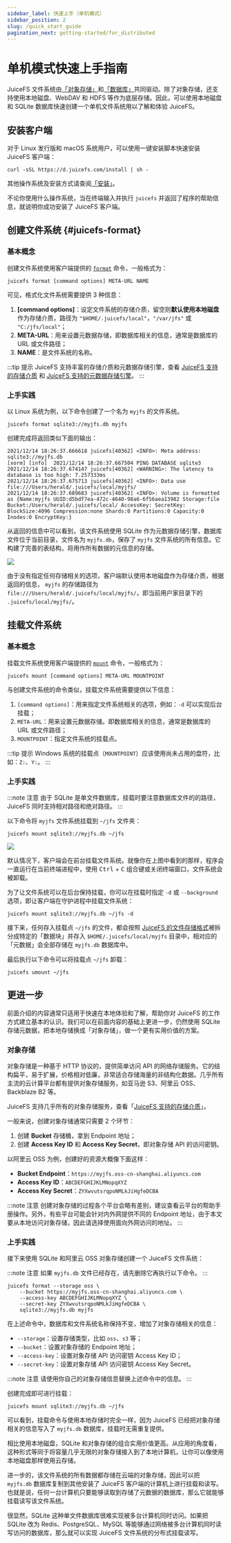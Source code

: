 ```yaml
---
sidebar_label: 快速上手（单机模式）
sidebar_position: 2
slug: /quick_start_guide
pagination_next: getting-started/for_distributed
---
```


# 单机模式快速上手指南

JuiceFS 文件系统由[「对象存储」](../guide/how_to_set_up_object_storage.md)和[「数据库」](../guide/how_to_set_up_metadata_engine.md)共同驱动。除了对象存储，还支持使用本地磁盘、WebDAV 和 HDFS 等作为底层存储。因此，可以使用本地磁盘和 SQLite 数据库快速创建一个单机文件系统用以了解和体验 JuiceFS。

## 安装客户端

对于 Linux 发行版和 macOS 系统用户，可以使用一键安装脚本快速安装 JuiceFS 客户端：

```shell
curl -sSL https://d.juicefs.com/install | sh -
```

其他操作系统及安装方式请查阅[「安装」](installation.md)。

不论你使用什么操作系统，当在终端输入并执行 `juicefs` 并返回了程序的帮助信息，就说明你成功安装了 JuiceFS 客户端。

## 创建文件系统 {#juicefs-format}

### 基本概念

创建文件系统使用客户端提供的 [`format`](../reference/command_reference.md#format) 命令，一般格式为：

```shell
juicefs format [command options] META-URL NAME
```

可见，格式化文件系统需要提供 3 种信息：

1. **[command options]**：设定文件系统的存储介质，留空则**默认使用本地磁盘**作为存储介质，路径为 `"$HOME/.juicefs/local"`，`"/var/jfs"` 或 `"C:/jfs/local"`；
2. **META-URL**：用来设置元数据存储，即数据库相关的信息，通常是数据库的 URL 或文件路径；
3. **NAME**：是文件系统的名称。

:::tip 提示
JuiceFS 支持丰富的存储介质和元数据存储引擎，查看 [JuiceFS 支持的存储介质](../guide/how_to_set_up_object_storage.md) 和 [JuiceFS 支持的元数据存储引擎](../guide/how_to_set_up_metadata_engine.md)。
:::

### 上手实践

以 Linux 系统为例，以下命令创建了一个名为 `myjfs` 的文件系统。

```shell
juicefs format sqlite3://myjfs.db myjfs
```

创建完成将返回类似下面的输出：

```shell {1,4}
2021/12/14 18:26:37.666618 juicefs[40362] <INFO>: Meta address: sqlite3://myjfs.db
[xorm] [info]  2021/12/14 18:26:37.667504 PING DATABASE sqlite3
2021/12/14 18:26:37.674147 juicefs[40362] <WARNING>: The latency to database is too high: 7.257333ms
2021/12/14 18:26:37.675713 juicefs[40362] <INFO>: Data use file:///Users/herald/.juicefs/local/myjfs/
2021/12/14 18:26:37.689683 juicefs[40362] <INFO>: Volume is formatted as {Name:myjfs UUID:d5bdf7ea-472c-4640-98a6-6f56aea13982 Storage:file Bucket:/Users/herald/.juicefs/local/ AccessKey: SecretKey: BlockSize:4096 Compression:none Shards:0 Partitions:0 Capacity:0 Inodes:0 EncryptKey:}
```

从返回的信息中可以看到，该文件系统使用 SQLite 作为元数据存储引擎，数据库文件位于当前目录，文件名为 `myjfs.db`，保存了 `myjfs` 文件系统的所有信息。它构建了完善的表结构，将用作所有数据的元信息的存储。

![](../images/sqlite-info.png)

由于没有指定任何存储相关的选项，客户端默认使用本地磁盘作为存储介质，根据返回的信息， `myjfs` 的存储路径为 `file:///Users/herald/.juicefs/local/myjfs/`，即当前用户家目录下的 `.juicefs/local/myjfs/`。

## 挂载文件系统

### 基本概念

挂载文件系统使用客户端提供的 [`mount`](../reference/command_reference.md#mount) 命令，一般格式为：

```shell
juicefs mount [command options] META-URL MOUNTPOINT
```

与创建文件系统的命令类似，挂载文件系统需要提供以下信息：

1. `[command options]`：用来指定文件系统相关的选项，例如：`-d` 可以实现后台挂载；
2. `META-URL`：用来设置元数据存储。即数据库相关的信息，通常是数据库的 URL 或文件路径；
3. `MOUNTPOINT`：指定文件系统的挂载点。

:::tip 提示
Windows 系统的挂载点（`MOUNTPOINT`）应该使用尚未占用的盘符，比如：`Z:`、`Y:`。
:::

### 上手实践

:::note 注意
由于 SQLite 是单文件数据库，挂载时要注意数据库文件的的路径，JuiceFS 同时支持相对路径和绝对路径。
:::

以下命令将 `myjfs` 文件系统挂载到 `~/jfs` 文件夹：

```shell
juicefs mount sqlite3://myjfs.db ~/jfs
```

![](../images/sqlite-mount-local.png)

默认情况下，客户端会在前台挂载文件系统。就像你在上图中看到的那样，程序会一直运行在当前终端进程中，使用 <kbd>Ctrl</kbd> + <kbd>C</kbd> 组合键或关闭终端窗口，文件系统会被卸载。

为了让文件系统可以在后台保持挂载，你可以在挂载时指定 `-d` 或 `--background` 选项，即让客户端在守护进程中挂载文件系统：

```shell
juicefs mount sqlite3://myjfs.db ~/jfs -d
```

接下来，任何存入挂载点 `~/jfs` 的文件，都会按照 [JuiceFS 的文件存储格式](../introduction/architecture.md#how-juicefs-store-files)被拆分成特定的「数据块」并存入 `$HOME/.juicefs/local/myjfs` 目录中，相对应的「元数据」会全部存储在 `myjfs.db` 数据库中。

最后执行以下命令可以将挂载点 `~/jfs` 卸载：

```shell
juicefs umount ~/jfs
```

## 更进一步

前面介绍的内容通常只适用于快速在本地体验和了解，帮助你对 JuiceFS 的工作方式建立基本的认识。我们可以在前面内容的基础上更进一步，仍然使用 SQLite 存储元数据，把本地存储换成「对象存储」，做一个更有实用价值的方案。

### 对象存储

对象存储是一种基于 HTTP 协议的，提供简单访问 API 的网络存储服务。它的结构扁平，易于扩展，价格相对低廉，非常适合存储海量的非结构化数据。几乎所有主流的云计算平台都有提供对象存储服务，如亚马逊 S3、阿里云 OSS、Backblaze B2 等。

JuiceFS 支持几乎所有的对象存储服务，查看「[JuiceFS 支持的存储介质](../guide/how_to_set_up_object_storage.md)」。

一般来说，创建对象存储通常只需要 2 个环节：

1. 创建 **Bucket** 存储桶，拿到 Endpoint 地址；
2. 创建 **Access Key ID** 和 **Access Key Secret**，即对象存储 API 的访问密钥。

以阿里云 OSS 为例，创建好的资源大概像下面这样：

- **Bucket Endpoint**：`https://myjfs.oss-cn-shanghai.aliyuncs.com`
- **Access Key ID**：`ABCDEFGHIJKLMNopqXYZ`
- **Access Key Secret**：`ZYXwvutsrqpoNMLkJiHgfeDCBA`

:::note 注意
创建对象存储的过程各个平台会略有差别，建议查看云平台的帮助手册操作。另外，有些平台可能会针对内外网提供不同的 Endpoint 地址，由于本文要从本地访问对象存储，因此请选择使用面向外网访问的地址。
:::

### 上手实践

接下来使用 SQLite 和阿里云 OSS 对象存储创建一个 JuiceFS 文件系统：

:::note 注意
如果 `myjfs.db` 文件已经存在，请先删除它再执行以下命令。
:::

```shell
juicefs format --storage oss \
    --bucket https://myjfs.oss-cn-shanghai.aliyuncs.com \
    --access-key ABCDEFGHIJKLMNopqXYZ \
    --secret-key ZYXwvutsrqpoNMLkJiHgfeDCBA \
    sqlite3://myjfs.db myjfs
```

在上述命令中，数据库和文件系统名称保持不变，增加了对象存储相关的信息：

- `--storage`：设置存储类型，比如 `oss`、`s3` 等；
- `--bucket`：设置对象存储的 Endpoint 地址；
- `--access-key`：设置对象存储 API 访问密钥 Access Key ID；
- `--secret-key`：设置对象存储 API 访问密钥 Access Key Secret。

:::note 注意
请使用你自己的对象存储信息替换上述命令中的信息。
:::

创建完成即可进行挂载：

```shell
juicefs mount sqlite3://myjfs.db ~/jfs
```

可以看到，挂载命令与使用本地存储时完全一样，因为 JuiceFS 已经把对象存储相关的信息写入了 `myjfs.db` 数据库，挂载时无需重复提供。

相比使用本地磁盘，SQLite 和对象存储的组合实用价值更高。从应用的角度看，这种形式等同于将容量几乎无限的对象存储接入到了本地计算机，让你可以像使用本地磁盘那样使用云存储。

进一步的，该文件系统的所有数据都存储在云端的对象存储，因此可以把 `myjfs.db` 数据库复制到其他安装了 JuiceFS 客户端的计算机上进行挂载和读写。也就是说，任何一台计算机只要能够读取到存储了元数据的数据库，那么它就能够挂载读写该文件系统。

很显然，SQLite 这种单文件数据库很难实现被多台计算机同时访问。如果把 SQLite 改为 Redis、PostgreSQL、MySQL 等能够通过网络被多台计算机同时读写访问的数据库，那么就可以实现 JuiceFS 文件系统的分布式挂载读写。
